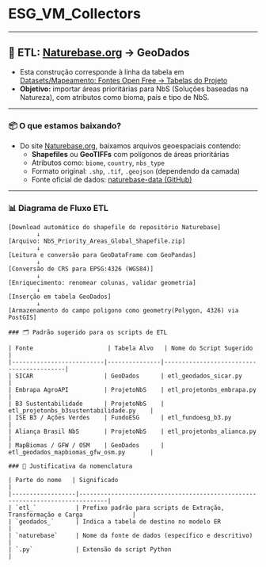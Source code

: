# ESG_VM_Collectors
---
## 🔁 ETL: [Naturebase.org](https://naturebase.org) → GeoDados

- Esta construção corresponde à linha da tabela em [Datasets/Mapeamento: Fontes Open Free → Tabelas do Projeto](https://github.com/Moriblo/ESG_VM_Datasets)
- **Objetivo:** importar áreas prioritárias para NbS (Soluções baseadas na Natureza), com atributos como bioma, país e tipo de NbS.

---

### 📦 O que estamos baixando?

- Do site [Naturebase.org](https://naturebase.org), baixamos arquivos geoespaciais contendo:
  - **Shapefiles** ou **GeoTIFFs** com polígonos de áreas prioritárias
  - Atributos como: `biome`, `country`, `nbs_type`
  - Formato original: `.shp`, `.tif`, `.geojson` (dependendo da camada)
  - Fonte oficial de dados: [naturebase-data (GitHub)](https://github.com/nature4climate/naturebase-data)

---

### 📊 Diagrama de Fluxo ETL

```text
[Download automático do shapefile do repositório Naturebase]
        ↓
[Arquivo: NbS_Priority_Areas_Global_Shapefile.zip]
        ↓
[Leitura e conversão para GeoDataFrame com GeoPandas]
        ↓
[Conversão de CRS para EPSG:4326 (WGS84)]
        ↓
[Enriquecimento: renomear colunas, validar geometria]
        ↓
[Inserção em tabela GeoDados]
        ↓
[Armazenamento do campo poligono como geometry(Polygon, 4326) via PostGIS]

### 🗂️ Padrão sugerido para os scripts de ETL

| Fonte                     | Tabela Alvo   | Nome do Script Sugerido                  |
|--------------------------|---------------|------------------------------------------|
| SICAR                    | GeoDados      | etl_geodados_sicar.py                   |
| Embrapa AgroAPI          | ProjetoNbS    | etl_projetonbs_embrapa.py               |
| B3 Sustentabilidade      | ProjetoNbS    | etl_projetonbs_b3sustentabilidade.py    |
| ISE B3 / Ações Verdes    | FundoESG      | etl_fundoesg_b3.py                      |
| Aliança Brasil NbS       | ProjetoNbS    | etl_projetonbs_alianca.py               |
| MapBiomas / GFW / OSM    | GeoDados      | etl_geodados_mapbiomas_gfw_osm.py       |

### 🧩 Justificativa da nomenclatura

| Parte do nome   | Significado                                                                 |
|------------------|------------------------------------------------------------------------------|
| `etl_`           | Prefixo padrão para scripts de Extração, Transformação e Carga              |
| `geodados_`      | Indica a tabela de destino no modelo ER                                     |
| `naturebase`     | Nome da fonte de dados (específico e descritivo)                            |
| `.py`            | Extensão do script Python                                                   |


